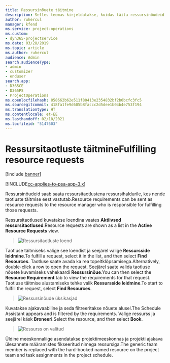 ```yaml
---
title: Ressursinõuete täitmine
description: Selles teemas kirjeldatakse, kuidas täita ressursinõudeid.
author: ruhercul
manager: kfend
ms.service: project-operations
ms.custom:
- dyn365-projectservice
ms.date: 03/28/2019
ms.topic: article
ms.author: ruhercul
audience: Admin
search.audienceType:
- admin
- customizer
- enduser
search.app:
- D365CE
- D365PS
- ProjectOperations
ms.openlocfilehash: 858662b62e511f80413e2354832bf2b0bcfc3fc5
ms.sourcegitcommit: 418fa1fe9d605b8faccc2d5dee1b04b4e753f194
ms.translationtype: HT
ms.contentlocale: et-EE
ms.lasthandoff: 02/10/2021
ms.locfileid: "5147603"
---
```

# <a name="fulfilling-resource-requests"></a><span data-ttu-id="6ce7c-103">Ressursitaotluste täitmine</span><span class="sxs-lookup"><span data-stu-id="6ce7c-103">Fulfilling resource requests</span></span>

[!include [banner](../includes/psa-now-project-operations.md)]

[!INCLUDE[cc-applies-to-psa-app-3.x](../includes/cc-applies-to-psa-app-3x.md)]

<span data-ttu-id="6ce7c-104">Ressursinõudeid saab saata ressursitaotlustena ressursihaldurile, kes nende taotluste täitmise eest vastutab.</span><span class="sxs-lookup"><span data-stu-id="6ce7c-104">Resource requirements can be sent as resource requests to the resource manager who is responsible for fulfilling those requests.</span></span>

<span data-ttu-id="6ce7c-105">Ressursitaotlused kuvatakse loendina vaates **Aktiivsed ressursitaotlused**.</span><span class="sxs-lookup"><span data-stu-id="6ce7c-105">Resource requests are shown as a list in the **Active Resource Requests** view.</span></span>

> ![Ressursitaotluste loend](media/Resource-Management-image59.png)

<span data-ttu-id="6ce7c-107">Taotluse täitmiseks valige see loendist ja seejärel valige **Ressursside leidmine**.</span><span class="sxs-lookup"><span data-stu-id="6ce7c-107">To fulfill a request, select it in the list, and then select **Find Resources**.</span></span> <span data-ttu-id="6ce7c-108">Taotluse saate avada ka rea topeltklõpsamisega.</span><span class="sxs-lookup"><span data-stu-id="6ce7c-108">Alternatively, double-click a row to open the request.</span></span> <span data-ttu-id="6ce7c-109">Seejärel saate valida taotluse nõuete kuvamiseks vahekaardi **Ressursinõue**.</span><span class="sxs-lookup"><span data-stu-id="6ce7c-109">You can then select the **Resource Requirement** tab to view the requirements for that request.</span></span> <span data-ttu-id="6ce7c-110">Taotluse täitmise alustamiseks tehke valik **Ressursside leidmine**.</span><span class="sxs-lookup"><span data-stu-id="6ce7c-110">To start to fulfill the request, select **Find Resources**.</span></span>

> ![Ressursinõude üksikasjad](media/Resource-Management-image60.png)

<span data-ttu-id="6ce7c-112">Kuvatakse ajakavaabiline ja seda filtreeritakse nõuete alusel.</span><span class="sxs-lookup"><span data-stu-id="6ce7c-112">The Schedule Assistant appears and is filtered by the requirements.</span></span> <span data-ttu-id="6ce7c-113">Valige ressurss ja seejärel käsk **Broneeri**.</span><span class="sxs-lookup"><span data-stu-id="6ce7c-113">Select the resource, and then select **Book**.</span></span>

> ![Ressurss on valitud](media/Resource-Management-image61.png)

<span data-ttu-id="6ce7c-115">Üldine meeskonnaliige asendatakse projektimeeskonnas ja projekti ajakava ülesannete määramistes fikseeritud nimega ressursiga.</span><span class="sxs-lookup"><span data-stu-id="6ce7c-115">The generic team member is replaced with the hard-booked named resource on the project team and task assignments in the project schedule.</span></span>
